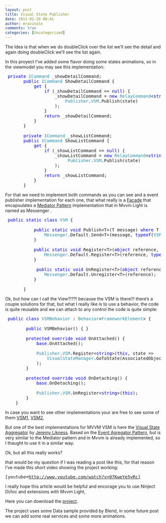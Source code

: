 ```yaml
---
layout: post
title: Visual State Publisher
date: 2011-02-20 00:41
author: mravinale
comments: true
categories: [Uncategorized]
---
```

The Idea is that when we do doubleClick over the list we’ll see the detail and again doing doubleClick we’ll see the list again.

In this proyect I’ve added some flavor doing some states animations, so in the viewmodel you may see this implementation:
<pre class="code"><span style="color:blue;"> private </span><span style="color:#2b91af;">ICommand </span>_showDetailCommand;
       <span style="color:blue;">public </span><span style="color:#2b91af;">ICommand </span>ShowDetailCommand {
           <span style="color:blue;">get </span>{
               <span style="color:blue;">if </span>(_showDetailCommand == <span style="color:blue;">null</span>) {
                   _showDetailCommand = <span style="color:blue;">new </span><span style="color:#2b91af;">RelayCommand</span>&lt;<span style="color:blue;">string</span>&gt;(state =&gt;
                       <span style="color:#2b91af;">Publisher</span>.<span style="color:#2b91af;">VSM</span>.Publish(state)
                   );
               }
               <span style="color:blue;">return </span>_showDetailCommand;
           }
       }

       <span style="color:blue;">private </span><span style="color:#2b91af;">ICommand </span>_showListCommand;
       <span style="color:blue;">public </span><span style="color:#2b91af;">ICommand </span>ShowListCommand {
           <span style="color:blue;">get </span>{
               <span style="color:blue;">if </span>(_showListCommand == <span style="color:blue;">null</span>) {
                   _showListCommand = <span style="color:blue;">new </span><span style="color:#2b91af;">RelayCommand</span>&lt;<span style="color:blue;">string</span>&gt;(state =&gt;
                        <span style="color:#2b91af;">Publisher</span>.<span style="color:#2b91af;">VSM</span>.Publish(state)
                   );
               }
               <span style="color:blue;">return </span>_showListCommand;
           }
       }</pre>
For that we need to implement both commands as you can see and a event publisher implementation for each one, that what really is a <a href="http://en.wikipedia.org/wiki/Facade_pattern" target="_blank">Facade</a> that encapsulates a <a href="http://en.wikipedia.org/wiki/Mediator_pattern" target="_blank">Mediator Pattern</a> implementation that in Mvvm Light is named as Messenger .
<pre class="code"><span style="color:blue;"> public static class </span><span style="color:#2b91af;">VSM </span>{

           <span style="color:blue;">public static void </span>Publish&lt;T&gt;(T message) <span style="color:blue;">where </span>T : <span style="color:blue;">class </span>{
               <span style="color:#2b91af;">Messenger</span>.Default.Send&lt;T&gt;(message, <span style="color:blue;">typeof</span>(<span style="color:#2b91af;">VSM</span>));
           }

           <span style="color:blue;">public static void </span>Register&lt;T&gt;(<span style="color:blue;">object </span>reference, <span style="color:#2b91af;">Action</span>&lt;T&gt; action) <span style="color:blue;">where </span>T : <span style="color:blue;">class </span>{
               <span style="color:#2b91af;">Messenger</span>.Default.Register&lt;T&gt;(reference, <span style="color:blue;">typeof</span>(<span style="color:#2b91af;">VSM</span>), action);
           }

            <span style="color:blue;">public static void </span>UnRegister&lt;T&gt;(<span style="color:blue;">object </span>reference) <span style="color:blue;">where </span>T : <span style="color:blue;">class </span>{
               <span style="color:#2b91af;">Messenger</span>.Default.Unregister&lt;T&gt;(reference);
           }

       }</pre>
Ok, but how can I call the View?!??! because the VSM is there!!! there’s a couple solutions for that, but what I really like is to use a behavior, the code is quite reusable and we can attach to any control the code is quite simple:
<pre class="code"><span style="color:blue;"> public class </span><span style="color:#2b91af;">VSMBehavior </span>: <span style="color:#2b91af;">Behavior</span>&lt;<span style="color:#2b91af;">FrameworkElement</span>&gt; {

        <span style="color:blue;">public </span>VSMBehavior() { }

        <span style="color:blue;">protected override void </span>OnAttached() {
            <span style="color:blue;">base</span>.OnAttached();

            <span style="color:#2b91af;">Publisher</span>.<span style="color:#2b91af;">VSM</span>.Register&lt;<span style="color:blue;">string</span>&gt;(<span style="color:blue;">this</span>, state =&gt;
                <span style="color:#2b91af;">VisualStateManager</span>.GoToState(AssociatedObject <span style="color:blue;">as </span><span style="color:#2b91af;">Control</span>, state, <span style="color:blue;">true</span>)
            );
        }

        <span style="color:blue;">protected override void </span>OnDetaching() {
            <span style="color:blue;">base</span>.OnDetaching();

            <span style="color:#2b91af;">Publisher</span>.<span style="color:#2b91af;">VSM</span>.UnRegister&lt;<span style="color:blue;">string</span>&gt;(<span style="color:blue;">this</span>);
        }
    }</pre>
In case you want to see other implementations your are free to see some of them <a href="http://tdanemar.wordpress.com/2009/11/15/using-the-visualstatemanager-with-the-model-view-viewmodel-pattern-in-wpf-or-silverlight/" target="_blank">VSM1</a>, <a href="http://blogs.infosupport.com/blogs/alexb/archive/2010/04/02/silverlight-4-using-the-visualstatemanager-for-state-animations-with-mvvm.aspx" target="_blank">VSM2</a>,

But one of the best implementations for MVVM VSM is here the <a title="Visual State Agregator" href="http://csharperimage.jeremylikness.com/2010/03/introducing-visual-state-aggregator.html">Visual State Aggregator</a> by <a href="http://twitter.com/jeremylikness">Jeremy Likness</a>. Based on the <a href="http://martinfowler.com/eaaDev/EventAggregator.html">Event Agregator Pattern</a>, but is very similar to the Mediator pattern and in Mvvm is already implemented, so I thaught to use it in a similar way.

Ok, but all this really works?

that would be my question if I was reading a post like this, for that reason I’ve made this short video showing the project working:

<span style="font-family:monospace;">[youtube=http://www.youtube.com/watch?v=07KweYe5yRc]</span>

I really hope this article would be helpful and encorage you to use Ninject Di/Ioc and extensions with Mvvm Light,

Here you can download the <a href="http://cid-86b4ae59157bdbba.office.live.com/self.aspx/Silverlight%20Projects/SLMvvmLightNinjectINPC.zip">project</a>.

The project uses some Data sample provided by Blend, in some future post we can add some real services and some more animations.
